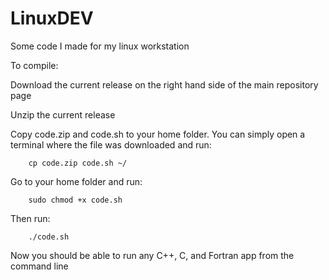 # LinuxDEV
Some code I made for my linux workstation

To compile:

Download the current release on the right hand side of the main repository page

Unzip the current release

Copy code.zip and code.sh to your home folder. You can simply open a terminal where the file was downloaded and run:
        
        cp code.zip code.sh ~/

Go to your home folder and run:
        
        sudo chmod +x code.sh

Then run:
        
        ./code.sh

Now you should be able to run any C++, C, and Fortran app from the command line
